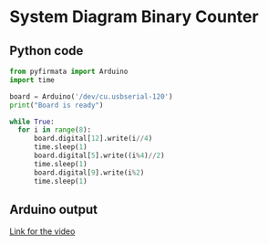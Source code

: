 # System Diagram Binary Counter
## Python code
```.py
from pyfirmata import Arduino
import time

board = Arduino('/dev/cu.usbserial-120')
print("Board is ready")

while True:  
  for i in range(8):
      board.digital[12].write(i//4)
      time.sleep(1)
      board.digital[5].write((i%4)//2)
      time.sleep(1)
      board.digital[9].write(i%2)
      time.sleep(1)
```

## Arduino output
[Link for the video](https://drive.google.com/file/d/1f_uqRTZztHHKePOmN2UyAHlGDSkFtJRf/view?usp=share_link)
